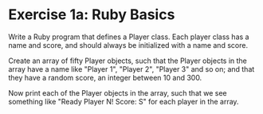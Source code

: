 # Exercise 1a: Ruby Basics

Write a Ruby program that defines a Player class.
Each player class has a name and score, and should always be initialized
with a name and score.

Create an array of fifty Player objects, such that the Player objects in the array
have a name like "Player 1", "Player 2", "Player 3" and so on; and that they have
a random score, an integer between 10 and 300.

Now print each of the Player objects in the array, such that we see something like "Ready Player N! Score: S"
for each player in the array.